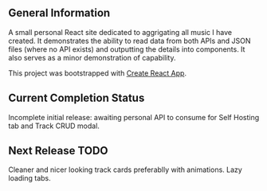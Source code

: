 ## General Information

A small personal React site dedicated to aggrigating all music I have created. It demonstrates the ability to read data from both APIs and JSON files (where no API exists) and outputting the details into components. It also serves as a minor demonstration of capability.

This project was bootstrapped with [Create React App](https://github.com/facebook/create-react-app).

## Current Completion Status

Incomplete initial release: awaiting personal API to consume for Self Hosting tab and Track CRUD modal.

## Next Release TODO
Cleaner and nicer looking track cards preferablly with animations.
Lazy loading tabs.
